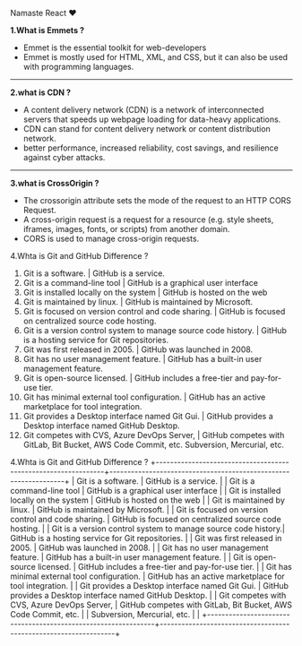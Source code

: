 Namaste React ❤ 

**1.What is Emmets ?**
- Emmet is the essential toolkit for web-developers
- Emmet is mostly used for HTML, XML, and CSS, but it can also be used with programming languages. 
-----------------------------------------------------------------------------------------------------------------------------------------------------------------------
**2.what is CDN ?**
- A content delivery network (CDN) is a network of interconnected servers that speeds up webpage loading for data-heavy applications. 
- CDN can stand for content delivery network or content distribution network.
- better performance, increased reliability, cost savings, and resilience against cyber attacks.
-----------------------------------------------------------------------------------------------------------------------------------------------------------------------
**3.what is CrossOrigin ?**
- The crossorigin attribute sets the mode of the request to an HTTP CORS Request.
- A cross-origin request is a request for a resource (e.g. style sheets, iframes, images, fonts, or scripts) from another domain.
- CORS is used to manage cross-origin requests.

4.Whta is Git and GitHub Difference ?
1.	Git is a software.	                                               | GitHub is a service.
2.	Git is a command-line tool	                                       | GitHub is a graphical user interface
3.	Git is installed locally on the system	                           | GitHub is hosted on the web
4.	Git is maintained by linux.	                                       | GitHub is maintained by Microsoft.
5.	Git is focused on version control and code sharing.	               | GitHub is focused on centralized source code hosting.
6.	Git is a version control system to manage source code history.     | GitHub is a hosting service for Git repositories.
7.	Git was first released in 2005.                                    | GitHub was launched in 2008.
8.	Git has no user management feature.                                | GitHub has a built-in user management feature.
9.	Git is open-source licensed.	                                   | GitHub includes a free-tier and pay-for-use tier.
10.	Git has minimal external tool configuration.	                   | GitHub has an active marketplace for tool integration.
11.	Git provides a Desktop interface named Git Gui.	                   | GitHub provides a Desktop interface named GitHub Desktop.
12.	Git competes with CVS, Azure DevOps Server,                        | GitHub competes with GitLab, Bit Bucket, AWS Code Commit, etc.
    Subversion, Mercurial, etc.	

4.Whta is Git and GitHub Difference ?
+---------------------------------------------------------------+-----------------------------------------------------------------+
| Git is a software.	                                        | GitHub is a service.						                      |
| Git is a command-line tool	                                | GitHub is a graphical user interface				              |
| Git is installed locally on the system	                | GitHub is hosted on the web					                      |
| Git is maintained by linux.	                                | GitHub is maintained by Microsoft.				              |
| Git is focused on version control and code sharing.           | GitHub is focused on centralized source code hosting.		  |
| Git is a version control system to manage source code history.| GitHub is a hosting service for Git repositories.		  |
| Git was first released in 2005.                               | GitHub was launched in 2008.					  |
| Git has no user management feature.                           | GitHub has a built-in user management feature.		  |
| Git is open-source licensed.	                                | GitHub includes a free-tier and pay-for-use tier.		  |
| Git has minimal external tool configuration.	                | GitHub has an active marketplace for tool integration.	  |
| Git provides a Desktop interface named Git Gui.	        | GitHub provides a Desktop interface named GitHub Desktop.	  |
| Git competes with CVS, Azure DevOps Server,                   | GitHub competes with GitLab, Bit Bucket, AWS Code Commit, etc.  |	
| Subversion, Mercurial, etc.	                                |                                                                 |
+---------------------------------------------------------------+-----------------------------------------------------------------+

